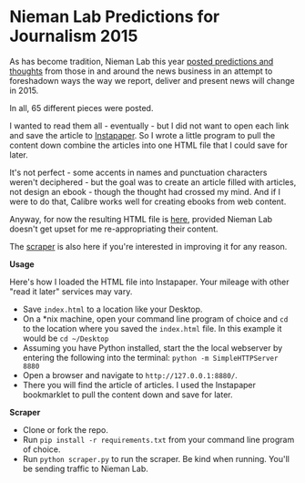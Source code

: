 Nieman Lab Predictions for Journalism 2015
==========================================

As has become tradition, Nieman Lab this year [posted predictions and thoughts](http://www.niemanlab.org/collection/predictions-2015/) from those in and around the news business in an attempt to foreshadown ways the way we report, deliver and present news will change in 2015.

In all, 65 different pieces were posted.

I wanted to read them all - eventually - but I did not want to open each link and save the article to [Instapaper](https://www.instapaper.com/). So I wrote a little program to pull the content down combine the articles into one HTML file that I could save for later.

It's not perfect - some accents in names and punctuation characters weren't deciphered - but the goal was to create an article filled with articles, not design an ebook - though the thought had crossed my mind. And if I were to do that, Calibre works well for creating ebooks from web content.

Anyway, for now the resulting HTML file is [here](https://github.com/chrislkeller/nieman-predictions-for-2015/blob/master/index.html), provided Nieman Lab doesn't get upset for me re-appropriating their content.

The [scraper](https://github.com/chrislkeller/nieman-predictions-for-2015/blob/master/scraper.py) is also here if you're interested in improving it for any reason.

**Usage**

Here's how I loaded the HTML file into Instapaper. Your mileage with other "read it later" services may vary.

* Save ```index.html``` to a location like your Desktop.
* On a *nix machine, open your command line program of choice and ```cd``` to the location where you saved the ```index.html``` file. In this example it would be ```cd ~/Desktop```
* Assuming you have Python installed, start the the local webserver by entering the following into the terminal: ```python -m SimpleHTTPServer 8880```
* Open a browser and navigate to ```http://127.0.0.1:8880/```.
* There you will find the article of articles. I used the Instapaper bookmarklet to pull the content down and save for later.

**Scraper**

* Clone or fork the repo.
* Run ```pip install -r requirements.txt``` from your command line program of choice.
* Run ```python scraper.py``` to run the scraper. Be kind when running. You'll be sending traffic to Nieman Lab.